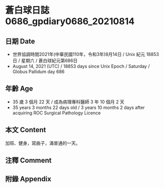 [_metadata_:encoding]: - "utf-8"
[_metadata_:language]: - "zh-Hant-TW"
[_metadata_:fileformat]: - "markdown"
[_metadata_:MIME_type]: - "text/plain"
[_metadata_:markdown_version]: - "commonmark version 0.30"
[_metadata_:markdown_spec]: - "https://spec.commonmark.org/0.30/"

# 蒼白球日誌0686_gpdiary0686_20210814 #

## 日期 Date ##

* 世界協調時間2021年(中華民國110年，令和3年)8月14日 / Unix 紀元 18853 日 / 星期六 / 蒼白球紀元第686日
* August 14, 2021 (UTC) / 18853 days since Unix Epoch / Saturday / Globus Pallidum day 686

## 年齡 Age ##

* 35 歲 3 個月 22 天 / 成為病理專科醫師 3 年 10 個月 2 天
* 35 years 3 months 22 days old / 3 years 10 months 2 days after acquiring ROC Surgical Pathology Licence

## 本文 Content ##

加班、健身，寫曲子，滿普通的一天。

## 注釋 Comment ##

## 附錄 Appendix ##

